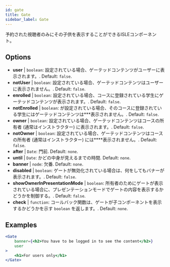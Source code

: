 ```yaml
---
id: gate 
title: Gate
sidebar_label: Gate
---
```


予約された視聴者のみにその子供を表示することができるISLEコンポーネント。

## Options

* __user__ | `boolean`: 設定されている場合、ゲーテッドコンテンツがユーザーに表示されます。. Default: `false`.
* __notUser__ | `boolean`: 設定されている場合、ゲーテッドコンテンツはユーザーに表示されません。. Default: `false`.
* __enrolled__ | `boolean`: 設定されている場合、コースに登録されている学生にゲーテッドコンテンツが表示されます。. Default: `false`.
* __notEnrolled__ | `boolean`: が設定されている場合、そのコースに登録されている学生にはゲーテッドコンテンツは***表示されません。. Default: `false`.
* __owner__ | `boolean`: 設定されている場合、ゲーテッドコンテンツはコースの所有者 (通常はインストラクター) に表示されます。. Default: `false`.
* __notOwner__ | `boolean`: 設定されている場合、ゲーテッドコンテンツはコースの所有者 (通常はインストラクター) には****表示されません。. Default: `false`.
* __after__ | `Date`: 門前. Default: `none`.
* __until__ | `Date`: かどの中身が見えるまでの時間. Default: `none`.
* __banner__ | `node`: 欠番. Default: `none`.
* __disabled__ | `boolean`: ゲートが無効化されている場合は、何をしてもバナーが表示されます。. Default: `false`.
* __showOwnerInPresentationMode__ | `boolean`: 所有者のためにゲートが表示されている場合に、プレゼンテーションモードでゲートの内容を表示するかどうかを制御する。. Default: `false`.
* __check__ | `function`: コールバック関数は、ゲートが子コンポーネントを表示するかどうかを示す `boolean` を返します。. Default: `none`.


## Examples

```jsx live
<Gate 
    banner={<h2>You have to be logged in to see the content</h2>}
    user 
>
    <h1>For users only</h1>
</Gate>
``` 



